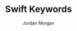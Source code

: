 ---
layout: post
tags: ["Swift"]
title: "Swift Keywords"
author: Jordan Morgan
description: "Swift has quite a few keywords. Let's look at every single one, what it does and provide a code sample."
image: /assets/images/logo.png
---